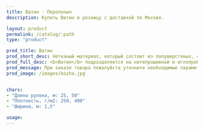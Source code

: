 ```yaml
---
title: Ватин - Поролоныч
description: Купить Ватин в розницу с доставкой по Москве.

layout: product
permalink: /catalog/:path
type: "product"

prod_title: Ватин
prod_short_desc: Нетканый материал, который состоит из полушерстяных, синтетических или хлопчатобумажных волокон.
prod_full_desc: <b>Ватин</b> подразделяется на нитепрошивной и иглопробивной. Применяется при изготовлении матрасов, мебели, гладильных досок, обивки дверей, при пошиве верхней спецодежды. Также <b>ватин</b> используют для укрытия пола при отделочных работах, для упаковки оборудования.
prod_message: При заказе товара пожалуйста уточните необходимые параметры (количество).
prod_image: /images/kozha.jpg


chars:
- "Длина рулона, м: 25, 50"
- "Плотность, г/м2: 250, 400"
- "Ширина, м: 1,5"

usage:
---
```


